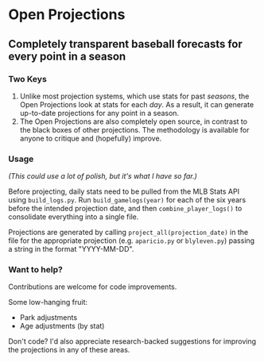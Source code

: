 # Open Projections
## Completely transparent baseball forecasts for every point in a season

### Two Keys

1. Unlike most projection systems, which use stats for past _seasons_, the Open Projections look at stats for each _day_. As a result, it can generate up-to-date projections for any point in a season.
2. The Open Projections are also completely open source, in contrast to the black boxes of other projections. The methodology is available for anyone to critique and (hopefully) improve.

### Usage
_(This could use a lot of polish, but it's what I have so far.)_

Before projecting, daily stats need to be pulled from the MLB Stats API using `build_logs.py`. Run `build_gamelogs(year)` for each of the six years before the intended projection date, and then `combine_player_logs()` to consolidate everything into a single file.

Projections are generated by calling `project_all(projection_date)` in the file for the appropriate projection (e.g. `aparicio.py` or `blyleven.py`) passing a string in the format "YYYY-MM-DD".

### Want to help?
Contributions are welcome for code improvements.

Some low-hanging fruit:
- Park adjustments
- Age adjustments (by stat)

Don't code? I'd also appreciate research-backed suggestions for improving the projections in any of these areas.
